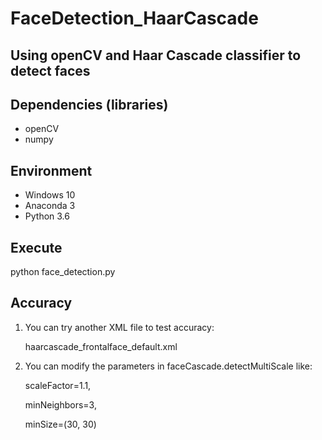 # FaceDetection_HaarCascade
Using openCV and Haar Cascade classifier to detect faces
-----------------------------------------------------------------------

 ## Dependencies (libraries)
  * openCV
  * numpy
  
 ## Environment
  * Windows 10
  * Anaconda 3
  * Python 3.6
 
 ## Execute   
   python face_detection.py
 
 ## Accuracy
 1. You can try another XML file to test accuracy: 
  
     haarcascade_frontalface_default.xml
  
 2. You can modify the parameters in faceCascade.detectMultiScale like:
            
     scaleFactor=1.1,
     
     minNeighbors=3,
     
     minSize=(30, 30)
 
